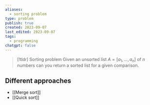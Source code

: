 ```yaml
---
aliases:
  - sorting problem
type: problem
publish: true
created: 2023-09-07
last_edited: 2023-09-07
tags:
  - programming
chatgpt: false
---
```

>[!tldr] Sorting problem
>Given an unsorted list $A = [a_1, \ldots, a_n]$ of $n$ numbers can you return a sorted list for a given comparison.

## Different approaches

- [[Merge sort]]
- [[Quick sort]]